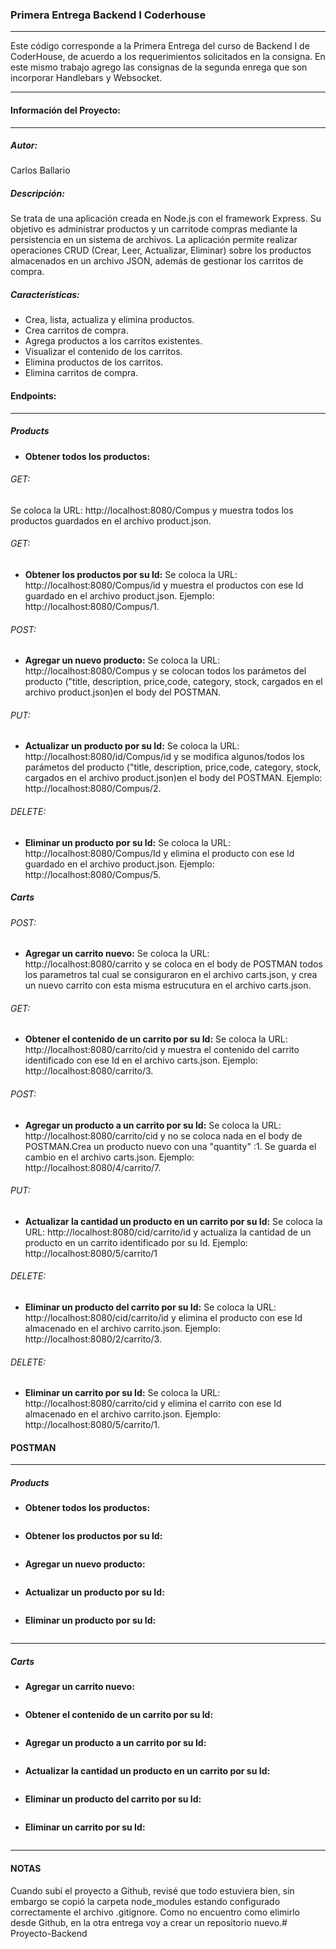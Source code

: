 ### Primera Entrega Backend I Coderhouse 
_____________________________________________________________________________________________________
Este código corresponde a la Primera Entrega del curso de Backend I de CoderHouse, de acuerdo a los requerimientos solicitados en la consigna.
En este mismo trabajo agrego las consignas de la segunda enrega que son incorporar Handlebars y Websocket.
_____________________________________________________________________________________________________

#### Información del Proyecto:
_____________________________________________________________________________________________________
##### Autor:
Carlos Ballario

##### Descripción:
Se trata de una aplicación creada en Node.js con el framework Express. Su objetivo es administrar productos y un carritode compras mediante la persistencia en un sistema de archivos. La aplicación permite realizar operaciones CRUD (Crear, Leer, Actualizar, Eliminar) sobre los productos almacenados en un archivo JSON, además de gestionar los carritos de compra.

##### Características:
- Crea, lista, actualiza y elimina productos.
- Crea carritos de compra.
- Agrega productos a los carritos existentes.
- Visualizar el contenido de los carritos.
- Elimina productos de los carritos.
- Elimina carritos de compra.

#### Endpoints:
_____________________________________________________________________________________________________

##### Products
- **Obtener todos los productos:**
###### GET:
Se coloca la URL: http://localhost:8080/Compus y muestra todos los productos guardados en el archivo product.json.
###### GET:
- **Obtener los productos por su Id:**
Se coloca la URL: http://localhost:8080/Compus/id  y muestra el productos con ese Id guardado en el archivo product.json. Ejemplo: http://localhost:8080/Compus/1.
###### POST:
- **Agregar un nuevo producto:**
Se coloca la URL: http://localhost:8080/Compus y se colocan todos los parámetos del producto ("title, description, price,code, category, stock, cargados en el archivo product.json)en el body del POSTMAN.
###### PUT:
- **Actualizar un producto por su Id:**
Se coloca la URL: http://localhost:8080/id/Compus/id y se modifica algunos/todos los parámetos del producto ("title, description, price,code, category, stock, cargados en el archivo product.json)en el body del POSTMAN. Ejemplo: http://localhost:8080/Compus/2.
###### DELETE:
- **Eliminar un producto por su Id:**
Se coloca la URL: http://localhost:8080/Compus/Id y elimina el producto con ese Id guardado en el archivo product.json. Ejemplo: http://localhost:8080/Compus/5.


##### Carts
###### POST:
- **Agregar un carrito nuevo:**
Se coloca la URL: http://localhost:8080/carrito y se coloca en el body de POSTMAN todos los parametros tal cual se consiguraron en el archivo carts.json, y crea un nuevo carrito con esta misma estrucutura en el archivo carts.json.
###### GET:
- **Obtener el contenido de un carrito por su Id:**
Se coloca la URL: http://localhost:8080/carrito/cid y muestra el contenido del carrito identificado con ese Id en el archivo carts.json. Ejemplo: http://localhost:8080/carrito/3.
###### POST:
- **Agregar un producto a un carrito por su Id:**
Se coloca la URL: http://localhost:8080/carrito/cid y no se coloca nada en el body de POSTMAN.Crea un producto nuevo con una "quantity" :1. Se guarda el cambio en el archivo carts.json. Ejemplo: http://localhost:8080/4/carrito/7.
###### PUT:
- **Actualizar la cantidad un producto en un carrito por su Id:**
Se coloca la URL: http://localhost:8080/cid/carrito/id y actualiza la cantidad de un producto en un carrito identificado por su Id. Ejemplo: http://localhost:8080/5/carrito/1
###### DELETE:
- **Eliminar un producto del carrito por su Id:**
Se coloca la URL: http://localhost:8080/cid/carrito/id y elimina el producto con ese Id almacenado en el archivo carrito.json. Ejemplo: http://localhost:8080/2/carrito/3.
###### DELETE:
- **Eliminar un carrito por su Id:**
Se coloca la URL: http://localhost:8080/carrito/cid y elimina el carrito con ese Id almacenado en el archivo carrito.json. Ejemplo: http://localhost:8080/5/carrito/1.

#### POSTMAN
_________________________________________________________________________________________________________________________

##### Products
- **Obtener todos los productos:**
<image src= "/Image/Compus-GET.jpg" alt= "">

- **Obtener los productos por su Id:**
<image src= "/Image/Compus-GET-2.jpg" alt= "">

- **Agregar un nuevo producto:**
<image src= "/Image/Compus-POST.jpg" alt= "">

- **Actualizar un producto por su Id:**
<image src= "/Image/Compus-PUT.jpg" alt= "">

- **Eliminar un producto por su Id:**
<image src= "Image/Compus-DELETE.jpg" alt= "">

_______________________________________________________________________________________________________________________________
##### Carts
- **Agregar un carrito nuevo:**
<image src= "Image/carrito-POST.jpg" alt= "">

- **Obtener el contenido de un carrito por su Id:**
<image src= "Image/carrito-GET.jpg" alt= "">

- **Agregar un producto a un carrito por su Id:**
<image src= "Image/carrito-POST-2.jpg" alt= "">

- **Actualizar la cantidad un producto en un carrito por su Id:**
<image src= "Image/carrito-PUT.jpg" alt= "">

- **Eliminar un producto del carrito por su Id:**
<image src= "Image/carrito-DELETE.jpg" alt= "">

- **Eliminar un carrito por su Id:**
<image src= "Image/carrito-DELETE-2.jpg" alt= "">


_______________________________________________________________________________________________________________________________

#### NOTAS
Cuando subí el proyecto a Github, revisé que todo estuviera bien, sin embargo se copió la carpeta node_modules estando configurado correctamente el archivo .gitignore. 
Como no encuentro como elimirlo desde Github, en la otra entrega voy a crear un repositorio nuevo.#   P r o y e c t o - B a c k e n d  
 